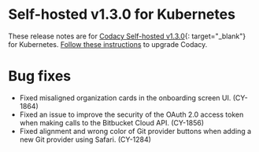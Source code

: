 # Self-hosted v1.3.0 for Kubernetes

These release notes are for [Codacy Self-hosted v1.3.0](https://github.com/codacy/chart/releases/tag/1.3.0){: target="_blank"} for Kubernetes. [Follow these instructions](/chart/maintenance/upgrade/) to upgrade Codacy.

# Bug fixes

-   Fixed misaligned organization cards in the onboarding screen UI. (CY-1864)
-   Fixed an issue to improve the security of the OAuth 2.0 access token when making calls to the Bitbucket Cloud API. (CY-1856)
-   Fixed alignment and wrong color of Git provider buttons when adding a new Git provider using Safari. (CY-1284)

